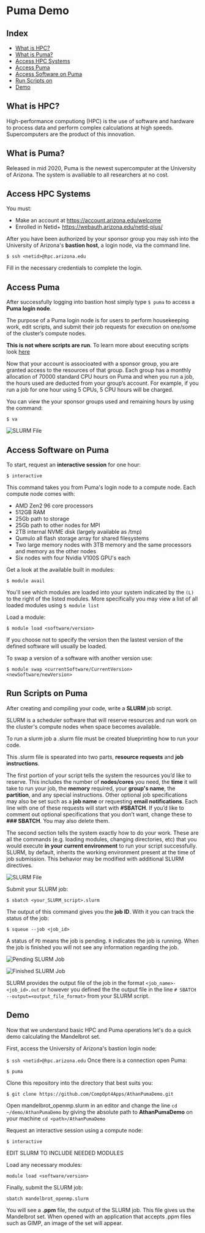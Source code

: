 # Puma Demo

## Index
* [What is HPC?](#what-is-hpc?)
* [What is Puma?](#what-is-puma?)
* [Access HPC Systems](#access-hpc-systems)
* [Access Puma](#access-puma)
* [Access Software on Puma](#access-software-on-puma)
* [Run Scripts on](#run-scripts-on-puma)
* [Demo](#demo)

## What is HPC?
High-performance computiong (HPC) is the use of software and hardware to process data and perform complex calculations at high speeds. Supercomputers are the product of this innovation.

## What is Puma?
Released in mid 2020, Puma is the newest supercomputer at the University of Arizona. The system is availiable to all researchers at no cost.

## Access HPC Systems
You must:
* Make an account at https://account.arizona.edu/welcome
* Enrolled in Netid+ https://webauth.arizona.edu/netid-plus/

After you have been authorized by your sponsor group you may ssh into the University of Arizona's **bastion host**, a login node, via the command line.

```$ ssh <netid>@hpc.arizona.edu```

Fill in the necessary credentials to complete the login.

## Access Puma
After successfully logging into bastion host simply type ```$ puma``` to access a **Puma login node**.

The purpose of a Puma login node is for users to perform housekeeping work, edit scripts, and submit their job requests for execution on one/some of the cluster’s compute nodes.

**This is not where scripts are run**. To learn more about executing scripts look [here](#run-scripts-on-puma)

Now that your account is associoated with a sponsor group, you are granted access to the resources of that group. Each group has a monthly allocation of 70000 standard CPU hours on Puma and when you run a job, the hours used are deducted from your group’s account. For example, if you run a job for one hour using 5 CPUs, 5 CPU hours will be charged.

You can view the your sponsor groups used and remaining hours by using the command:

```$ va```

![SLURM File](/images/va.png)

## Access Software on Puma
To start, request an **interactive session** for one hour:

```$ interactive```

This command takes you from Puma's login node to a compute node. Each compute node comes with:
* AMD Zen2 96 core processors
* 512GB RAM
* 25Gb path to storage
* 25Gb path to other nodes for MPI
* 2TB internal NVME disk (largely available as /tmp)
* Qumulo all flash storage array for shared filesystems
* Two large memory nodes with 3TB memory and the same processors and memory as the other nodes
* Six nodes with four Nvidia V100S GPU's each

Get a look at the available built in modules:

```$ module avail```

You'll see which modules are loaded into your system indicated by the ```(L)``` to the right of the listed modules. More specifically you may view a list of all loaded modules using ```$ module list```

Load a module:

```$ module load <software/version>```

If you choose not to specify the version then the lastest version of the defined software will usually be loaded.

To swap a version of a software with another version use:

```$ module swap <currentSoftware/CurrentVersion> <newSoftware/newVersion>```

## Run Scripts on Puma
After creating and compiling your code, write a **SLURM** job script.

SLURM is a scheduler software that will reserve resources and run work on the cluster's compute nodes when space becomes available.

To run a slurm job a .slurm file must be created blueprinting how to run your code.

This .slurm file is spearated into two parts, **resource requests** and **job instructions**.

The first portion of your script tells the system the resources you’d like to reserve. This includes the number of **nodes/cores** you need, the **time** it will take to run your job, the **memory** required, your **group's name**, the **partition**, and any special instructions. Other optional job specifications may also be set such as a **job name** or requesting **email notifications**. Each line with one of these requests will start with **#SBATCH**. If you’d like to comment out optional specifications that you don’t want, change these to **### SBATCH**. You may also delete them.

The second section tells the system exactly how to do your work. These are all the commands (e.g. loading modules, changing directories, etc) that you would execute **in your current environment** to run your script successfully. SLURM, by default, inherits the working environment present at the time of job submission. This behavior may be modified with additional SLURM directives.

![SLURM File](/images/slurm.png)

Submit your SLURM job:

```$ sbatch <your_SLURM_script>.slurm```

The output of this command gives you the **job ID**. With it you can track the status of the job:

```$ squeue --job <job_id>```

A status of ```PD``` means the job is pending. ```R``` indicates the job is running. When the job is finished you will not see any information regarding the job.

![Pending SLURM Job](/images/pending.png)

![Finished SLURM Job](/images/finished.png)

SLURM provides the output file of the job in the format ```<job_name>-<job_id>.out``` or however you defined the the output file in the line ```# SBATCH --output=<output_file_format>``` from your SLURM script.

## Demo
Now that we understand basic HPC and Puma operations let's do a quick demo calculating the Mandelbrot set.

First, access the University of Arizona's bastion login node:

```$ ssh <netid>@hpc.arizona.edu```
Once there is a connection open Puma:

```$ puma```

Clone this repository into the directory that best suits you:

```$ git clone https://github.com/CompOpt4Apps/AthanPumaDemo.git```

Open mandelbrot_openmp.slurm in an editor and change the line ```cd ~/demo/AthanPumaDemo``` by giving the absolute path to **AthanPumaDemo** on your machine ```cd <path>/AthanPumaDemo```

Request an interactive session using a compute node:

```$ interactive```

EDIT SLURM TO INCLUDE NEEDED MODULES

Load any necessary modules:

```module load <software/version>```

Finally, submit the SLURM job:

```sbatch mandelbrot_openmp.slurm```

You will see a **.ppm** file, the output of the SLURM job. This file gives us the Mandelbrot set. When opened with an application that accepts .ppm files such as GIMP, an image of the set will appear.


